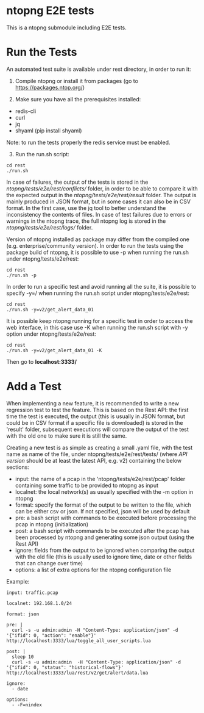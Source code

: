 # ntopng E2E tests

This is a ntopng submodule including E2E tests.

Run the Tests
=============

An automated test suite is available under rest directory,
in order to run it:

1. Compile ntopng or install it from packages (go to https://packages.ntop.org/)

2. Make sure you have all the prerequisites installed: 

- redis-cli
- curl
- jq
- shyaml (pip install shyaml)

Note: to run the tests properly the redis service must be enabled.

3. Run the run.sh script:

```
cd rest
./run.sh
```
In case of failures, the output of the tests is stored in the
*ntopng/tests/e2e/rest/conflicts/* folder, in order to be able to compare
it with the expected output in the *ntopng/tests/e2e/rest/result* folder. 
The output is mainly produced in JSON format, but in some cases it can also be in CSV format.
In the first case, use the jq tool to better understand the inconsistency the contents of files. 
In case of test failures due to errors or warnings in the ntopng trace,
the full ntopng log is stored in the *ntopng/tests/e2e/rest/logs/* folder.

Version of ntopng installed as package may differ from the compiled one (e.g. enterprise/community version). In order to run the tests using the package build of ntopng, it is possible to use -p when running the run.sh under ntopng/tests/e2e/rest:

```
cd rest
./run.sh -p
```

In order to run a specific test and avoid running all the suite, it is possible to specify -y=<API version>/<test name> when running the run.sh script under ntopng/tests/e2e/rest:

```
cd rest
./run.sh -y=v2/get_alert_data_01
```

It is possible keep ntopng running for a specific test in order to access the web interface, in this case use -K when running the run.sh script with -y option under ntopng/tests/e2e/rest:

```
cd rest
./run.sh -y=v2/get_alert_data_01 -K
```

Then go to **localhost:3333/**

Add a Test
==========

When implementing a new feature, it is recommended to write a new
regression test to test the feature. This is based on the Rest API:
the first time the test is executed, the output (this is usually in 
JSON format, but could be in CSV format if a specific file is downloaded)
is stored in the 'result' folder, subsequent executions will compare
the output of the test with the old one to make sure it is still the same.

Creating a new test is as simple as creating a small .yaml file, with
the test name as name of the file, under ntopng/tests/e2e/rest/tests/<API version>
(where *API version* should be at least the latest API, e.g. v2) containing
the below sections:

- input: the name of a pcap in the 'ntopng/tests/e2e/rest/pcap' folder containing some traffic to be provided to ntopng as input
- localnet: the local network(s) as usually specified with the -m option in ntopng
- format: specify the format of the output to be written to the file, which can be either csv or json. If not specified, json will be used by default
- pre: a bash script with commands to be executed before processing the pcap in ntopng (initialization)
- post: a bash script with commands to be executed after the pcap has been processed by ntopng and generating some json output (using the Rest API)
- ignore: fields from the output to be ignored when comparing the output with the old file (this is usually used to ignore time, date or other fields that can change over time)
- options: a list of extra options for the ntopng configuration file

Example:

```
input: traffic.pcap

localnet: 192.168.1.0/24

format: json

pre: |
  curl -s -u admin:admin -H "Content-Type: application/json" -d '{"ifid": 0, "action": "enable"}' http://localhost:3333/lua/toggle_all_user_scripts.lua

post: |
  sleep 10
  curl -s -u admin:admin  -H "Content-Type: application/json" -d '{"ifid": 0, "status": "historical-flows"}' http://localhost:3333/lua/rest/v2/get/alert/data.lua

ignore:
  - date

options:
  - -F=nindex
```
